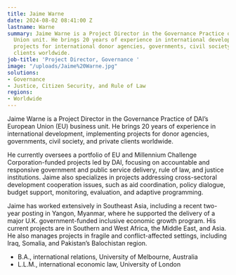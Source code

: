 ```yaml
---
title: Jaime Warne
date: 2024-08-02 08:41:00 Z
lastname: Warne
summary: Jaime Warne is a Project Director in the Governance Practice of DAI’s European
  Union unit. He brings 20 years of experience in international development, implementing
  projects for international donor agencies, governments, civil society, and private
  clients worldwide.
job-title: 'Project Director, Governance '
image: "/uploads/Jaime%20Warne.jpg"
solutions:
- Governance
- Justice, Citizen Security, and Rule of Law
regions:
- Worldwide
---
```


Jaime Warne is a Project Director in the Governance Practice of DAI’s European Union (EU) business unit. He brings 20 years of experience in international development, implementing projects for donor agencies, governments, civil society, and private clients worldwide.
 
He currently oversees a portfolio of EU and Millennium Challenge Corporation-funded projects led by DAI, focusing on accountable and responsive government and public service delivery, rule of law, and justice institutions. Jaime also specializes in projects addressing cross-sectoral development cooperation issues, such as aid coordination, policy dialogue, budget support, monitoring, evaluation, and adaptive programming.
 
Jaime has worked extensively in Southeast Asia, including a recent two-year posting in Yangon, Myanmar, where he supported the delivery of a major U.K. government-funded inclusive economic growth program. His current projects are in Southern and West Africa, the Middle East, and Asia. He also manages projects in fragile and conflict-affected settings, including Iraq, Somalia, and Pakistan’s Balochistan region.
  
* B.A., international relations, University of Melbourne, Australia
* L.L.M., international economic law, University of London